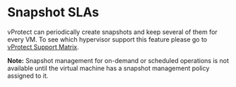 # Snapshot SLAs

vProtect can periodically create snapshots and keep several of them for every VM. To see which hypervisor support this feature please go to [vProtect Support Matrix]().

**Note:** Snapshot management for on-demand or scheduled operations is not available until the virtual machine has a snapshot management policy assigned to it.

